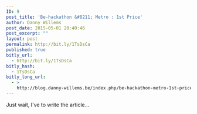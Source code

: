 ```yaml
---
ID: 9
post_title: 'Be-hackathon &#8211; Metro : 1st Price'
author: Danny Willems
post_date: 2015-05-01 20:40:46
post_excerpt: ""
layout: post
permalink: http://bit.ly/1TsDsCa
published: true
bitly_url:
  - http://bit.ly/1TsDsCa
bitly_hash:
  - 1TsDsCa
bitly_long_url:
  - >
    http://blog.danny-willems.be/index.php/be-hackathon-metro-1st-price/
---
```

Just wait, I've to write the article...